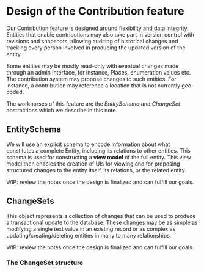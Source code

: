 # Design of the Contribution feature

Our Contribution feature is designed around flexibility and data integrity.
Entities that enable contributions may also take part in version control with
revisions and snapshots, allowing auditing of historical changes and tracking
every person involved in producing the updated version of the entity.

Some entities may be mostly read-only with eventual changes made through an
admin interface, for instance, Places, enumeration values etc. The contribution
system may propose changes to such entities. For instance, a contribution may
reference a location that is not currently geo-coded.

The workhorses of this feature are the *EntitySchema* and *ChangeSet*
abstractions which we describe in this note.

## EntitySchema

We will use an explicit schema to encode information about what constitutes a
complete Entity, including its relations to other entities. This schema is used
for constructing a **view model** of the full entity. This view model then
enables the creation of UIs for viewing and for proposing structured changes to
the entity itself, its relations, or the related entity. 

WIP: review the notes once the design is finalized and can fulfill our goals.

## ChangeSets

This object represents a collection of changes that can be used to produce a
transactional update to the database. These changes may be as simple as
modifying a single text value in an existing record or as complex as
updating/creating/deleting entities in many to many relationships.

WIP: review the notes once the design is finalized and can fulfill our goals.

### The ChangeSet structure

